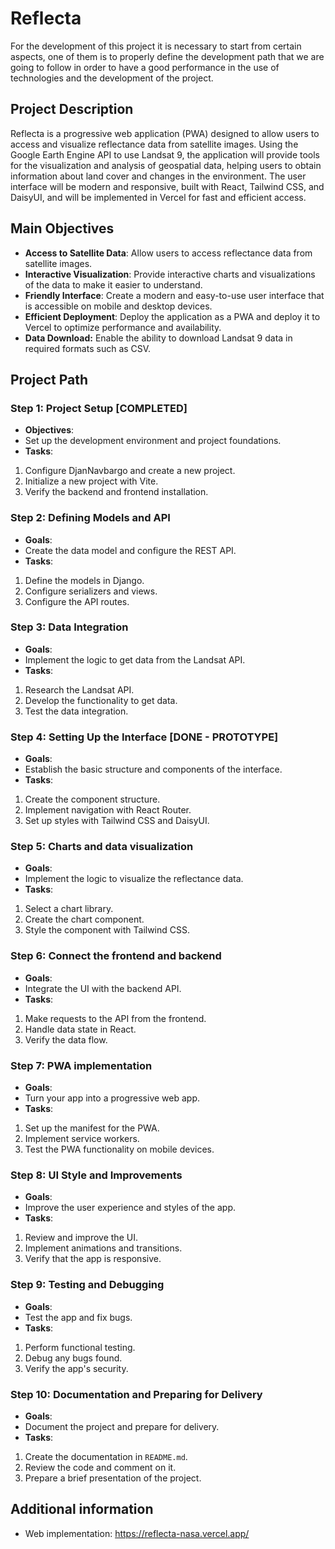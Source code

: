 # Reflecta

For the development of this project it is necessary to start from certain aspects, one of them is to properly define the development path that we are going to follow in order to have a good performance in the use of technologies and the development of the project.

## Project Description
Reflecta is a progressive web application (PWA) designed to allow users to access and visualize reflectance data from satellite images. Using the Google Earth Engine API to use Landsat 9, the application will provide tools for the visualization and analysis of geospatial data, helping users to obtain information about land cover and changes in the environment. The user interface will be modern and responsive, built with React, Tailwind CSS, and DaisyUI, and will be implemented in Vercel for fast and efficient access.

## Main Objectives
- **Access to Satellite Data**: Allow users to access reflectance data from satellite images.
- **Interactive Visualization**: Provide interactive charts and visualizations of the data to make it easier to understand.
- **Friendly Interface**: Create a modern and easy-to-use user interface that is accessible on mobile and desktop devices.
- **Efficient Deployment**: Deploy the application as a PWA and deploy it to Vercel to optimize performance and availability.
- **Data Download:** Enable the ability to download Landsat 9 data in required formats such as CSV.

## Project Path

### Step 1: Project Setup [COMPLETED]
- **Objectives**:
- Set up the development environment and project foundations.
- **Tasks**:
1. Configure DjanNavbargo and create a new project.
2. Initialize a new project with Vite.
3. Verify the backend and frontend installation.

### Step 2: Defining Models and API
- **Goals**:
- Create the data model and configure the REST API.
- **Tasks**:
1. Define the models in Django.
2. Configure serializers and views.
3. Configure the API routes.

### Step 3: Data Integration
- **Goals**:
- Implement the logic to get data from the Landsat API.
- **Tasks**:
1. Research the Landsat API.
2. Develop the functionality to get data.
3. Test the data integration.

### Step 4: Setting Up the Interface [DONE - PROTOTYPE]
- **Goals**:
- Establish the basic structure and components of the interface.
- **Tasks**:
1. Create the component structure.
2. Implement navigation with React Router.
3. Set up styles with Tailwind CSS and DaisyUI.

### Step 5: Charts and data visualization
- **Goals**:
- Implement the logic to visualize the reflectance data.
- **Tasks**:
1. Select a chart library.
2. Create the chart component.
3. Style the component with Tailwind CSS.

### Step 6: Connect the frontend and backend
- **Goals**:
- Integrate the UI with the backend API.
- **Tasks**:
1. Make requests to the API from the frontend.
2. Handle data state in React.
3. Verify the data flow.

### Step 7: PWA implementation
- **Goals**:
- Turn your app into a progressive web app.
- **Tasks**:
1. Set up the manifest for the PWA.
2. Implement service workers.
3. Test the PWA functionality on mobile devices.

### Step 8: UI Style and Improvements
- **Goals**:
- Improve the user experience and styles of the app.
- **Tasks**:
1. Review and improve the UI.
2. Implement animations and transitions.
3. Verify that the app is responsive.

### Step 9: Testing and Debugging
- **Goals**:
- Test the app and fix bugs.
- **Tasks**:
1. Perform functional testing.
2. Debug any bugs found.
3. Verify the app's security.

### Step 10: Documentation and Preparing for Delivery
- **Goals**:
- Document the project and prepare for delivery.
- **Tasks**:
1. Create the documentation in `README.md`.
2. Review the code and comment on it.
3. Prepare a brief presentation of the project.

## Additional information

- Web implementation: https://reflecta-nasa.vercel.app/